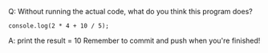 Q: Without running the actual code, what do you think this program does?
```
console.log(2 * 4 + 10 / 5);
```

A: print the result = 10
Remember to commit and push when you're finished!